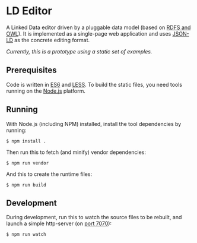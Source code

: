 # LD Editor

A Linked Data editor driven by a pluggable data model (based on [RDFS and OWL](https://www.cambridgesemantics.com/semantic-university/learn-owl-and-rdfs)). It is implemented as a single-page web application and uses [JSON-LD](http://json-ld.org/) as the concrete editing format.

*Currently, this is a prototype using a static set of examples.*

## Prerequisites

Code is written in [ES6](https://babeljs.io/) and [LESS](http://lesscss.org/). To build the static files, you need tools running on the [Node.js](https://nodejs.org/) platform.

## Running

With Node.js (including NPM) installed, install the tool dependencies by running:

    $ npm install .

Then run this to fetch (and minify) vendor dependencies:

    $ npm run vendor

And this to create the runtime files:

    $ npm run build

## Development

During development, run this to watch the source files to be rebuilt, and launch a simple http-server (on [port 7070](http://localhost:7000/)):

    $ npm run watch

